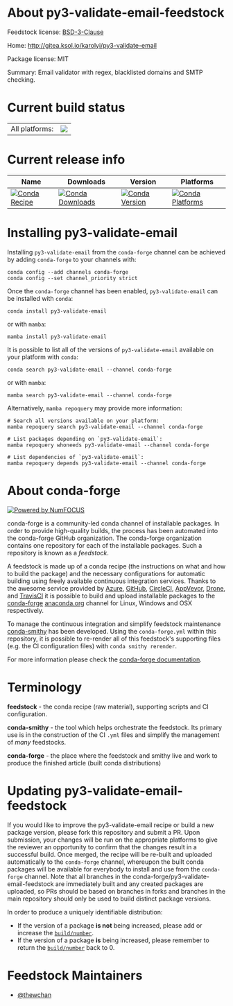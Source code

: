 About py3-validate-email-feedstock
==================================

Feedstock license: [BSD-3-Clause](https://github.com/conda-forge/py3-validate-email-feedstock/blob/main/LICENSE.txt)

Home: http://gitea.ksol.io/karolyi/py3-validate-email

Package license: MIT

Summary: Email validator with regex, blacklisted domains and SMTP checking.

Current build status
====================


<table><tr><td>All platforms:</td>
    <td>
      <a href="https://dev.azure.com/conda-forge/feedstock-builds/_build/latest?definitionId=16674&branchName=main">
        <img src="https://dev.azure.com/conda-forge/feedstock-builds/_apis/build/status/py3-validate-email-feedstock?branchName=main">
      </a>
    </td>
  </tr>
</table>

Current release info
====================

| Name | Downloads | Version | Platforms |
| --- | --- | --- | --- |
| [![Conda Recipe](https://img.shields.io/badge/recipe-py3--validate--email-green.svg)](https://anaconda.org/conda-forge/py3-validate-email) | [![Conda Downloads](https://img.shields.io/conda/dn/conda-forge/py3-validate-email.svg)](https://anaconda.org/conda-forge/py3-validate-email) | [![Conda Version](https://img.shields.io/conda/vn/conda-forge/py3-validate-email.svg)](https://anaconda.org/conda-forge/py3-validate-email) | [![Conda Platforms](https://img.shields.io/conda/pn/conda-forge/py3-validate-email.svg)](https://anaconda.org/conda-forge/py3-validate-email) |

Installing py3-validate-email
=============================

Installing `py3-validate-email` from the `conda-forge` channel can be achieved by adding `conda-forge` to your channels with:

```
conda config --add channels conda-forge
conda config --set channel_priority strict
```

Once the `conda-forge` channel has been enabled, `py3-validate-email` can be installed with `conda`:

```
conda install py3-validate-email
```

or with `mamba`:

```
mamba install py3-validate-email
```

It is possible to list all of the versions of `py3-validate-email` available on your platform with `conda`:

```
conda search py3-validate-email --channel conda-forge
```

or with `mamba`:

```
mamba search py3-validate-email --channel conda-forge
```

Alternatively, `mamba repoquery` may provide more information:

```
# Search all versions available on your platform:
mamba repoquery search py3-validate-email --channel conda-forge

# List packages depending on `py3-validate-email`:
mamba repoquery whoneeds py3-validate-email --channel conda-forge

# List dependencies of `py3-validate-email`:
mamba repoquery depends py3-validate-email --channel conda-forge
```


About conda-forge
=================

[![Powered by
NumFOCUS](https://img.shields.io/badge/powered%20by-NumFOCUS-orange.svg?style=flat&colorA=E1523D&colorB=007D8A)](https://numfocus.org)

conda-forge is a community-led conda channel of installable packages.
In order to provide high-quality builds, the process has been automated into the
conda-forge GitHub organization. The conda-forge organization contains one repository
for each of the installable packages. Such a repository is known as a *feedstock*.

A feedstock is made up of a conda recipe (the instructions on what and how to build
the package) and the necessary configurations for automatic building using freely
available continuous integration services. Thanks to the awesome service provided by
[Azure](https://azure.microsoft.com/en-us/services/devops/), [GitHub](https://github.com/),
[CircleCI](https://circleci.com/), [AppVeyor](https://www.appveyor.com/),
[Drone](https://cloud.drone.io/welcome), and [TravisCI](https://travis-ci.com/)
it is possible to build and upload installable packages to the
[conda-forge](https://anaconda.org/conda-forge) [anaconda.org](https://anaconda.org/)
channel for Linux, Windows and OSX respectively.

To manage the continuous integration and simplify feedstock maintenance
[conda-smithy](https://github.com/conda-forge/conda-smithy) has been developed.
Using the ``conda-forge.yml`` within this repository, it is possible to re-render all of
this feedstock's supporting files (e.g. the CI configuration files) with ``conda smithy rerender``.

For more information please check the [conda-forge documentation](https://conda-forge.org/docs/).

Terminology
===========

**feedstock** - the conda recipe (raw material), supporting scripts and CI configuration.

**conda-smithy** - the tool which helps orchestrate the feedstock.
                   Its primary use is in the construction of the CI ``.yml`` files
                   and simplify the management of *many* feedstocks.

**conda-forge** - the place where the feedstock and smithy live and work to
                  produce the finished article (built conda distributions)


Updating py3-validate-email-feedstock
=====================================

If you would like to improve the py3-validate-email recipe or build a new
package version, please fork this repository and submit a PR. Upon submission,
your changes will be run on the appropriate platforms to give the reviewer an
opportunity to confirm that the changes result in a successful build. Once
merged, the recipe will be re-built and uploaded automatically to the
`conda-forge` channel, whereupon the built conda packages will be available for
everybody to install and use from the `conda-forge` channel.
Note that all branches in the conda-forge/py3-validate-email-feedstock are
immediately built and any created packages are uploaded, so PRs should be based
on branches in forks and branches in the main repository should only be used to
build distinct package versions.

In order to produce a uniquely identifiable distribution:
 * If the version of a package **is not** being increased, please add or increase
   the [``build/number``](https://docs.conda.io/projects/conda-build/en/latest/resources/define-metadata.html#build-number-and-string).
 * If the version of a package **is** being increased, please remember to return
   the [``build/number``](https://docs.conda.io/projects/conda-build/en/latest/resources/define-metadata.html#build-number-and-string)
   back to 0.

Feedstock Maintainers
=====================

* [@thewchan](https://github.com/thewchan/)

